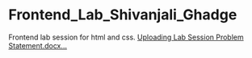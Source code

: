 # Frontend_Lab_Shivanjali_Ghadge
Frontend lab session for html and css.
[Uploading Lab Session Problem Statement.docx…]()
